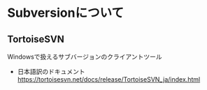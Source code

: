 # Subversionについて

## TortoiseSVN
Windowsで扱えるサブバージョンのクライアントツール

- 日本語訳のドキュメント
<https://tortoisesvn.net/docs/release/TortoiseSVN_ja/index.html>